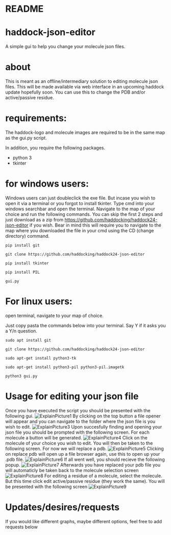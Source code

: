 # README

# haddock-json-editor

A simple gui to help you change your molecule json files.

# about

This is meant as an offline/intermediary solution to editing molecule json files. This will be made available via web interface in an upcoming haddock update hopefully soon. You can use this to change the PDB and/or active/passive residue.

# requirements:

The haddock-logo and molecule images are required to be in the same map as the gui.py script.

In addition, you require the following packages.
- python 3
- tkinter

# for windows users:

Windows users can just doubleclick the exe file. But incase you wish to open it via a terminal or you forgot to install tkinter. Type cmd into your windows searchbar and open the terminal. Navigate to the map of your choice and run the following commands. You can skip the first 2 steps and just download as a zip from https://github.com/haddocking/haddock24-json-editor if you wish. Bear in mind this will require you to navigate to the map where you downloaded the file in your cmd using the CD (change directory) command.


```
pip install git
```

```
git clone https://github.com/haddocking/haddock24-json-editor
```

```
pip install tkinter
```

```
pip install PIL
```

```
gui.py 
```

# For linux users:

open terminal, navigate to your map of choice.

Just copy pasta the commands below into your terminal. Say Y if it asks you a Y/n question.

```
sudo apt install git
```

```
git clone https://github.com/haddocking/haddock24-json-editor
```

```
sudo apt-get install python3-tk
```

```
sudo apt-get install python3-pil python3-pil.imagetk
```

```
python3 gui.py 
```

# Usage for editing your json file

Once you have executed the script you should be presented with the following gui.
![ExplainPicture1](https://user-images.githubusercontent.com/39408360/140933003-5df5a5a4-5993-4975-be4c-c0b7c6e6fcbb.png)
By clicking on the top button a file opener will appear and you can navigate to the folder where the json file is you wish to edit.
![ExplainPicture3](https://user-images.githubusercontent.com/39408360/140933013-0f11fbe0-fdde-4a99-b104-ba2a608f1e2a.png)
Upon succesfully finding and opening your json file you should be prompted with the following screen. For each molecule a button will be generated.
![ExplainPicture4](https://user-images.githubusercontent.com/39408360/140933015-ce99d1d0-719e-44b4-ac12-b22397b6ab09.png)
Click on the molecule of your choice you wish to edit. You will then be taken to the following screen. For now we will replace a pdb.
![ExplainPicture5](https://user-images.githubusercontent.com/39408360/140933017-a761ef3b-1f0c-48d5-9ac1-cc06868cae7a.png)
Clicking on replace pdb will open up a file browser again, use this to open up your .pdb file.
![ExplainPicture6](https://user-images.githubusercontent.com/39408360/140933019-be82f155-9f9d-422b-98ef-0efeb2fb79a1.png)
If all went well, you should recieve the following popup.
![ExplainPicture7](https://user-images.githubusercontent.com/39408360/140933020-7f8663b6-69ea-480b-812e-a4b77203e1a5.png)
Afterwards you have replaced your pdb file you will automaticly be taken back to the molecule selection screen
![ExplainPicture8](https://user-images.githubusercontent.com/39408360/140933022-b582112b-c987-4543-b81d-039174aea3e8.png)
For editing a residue of a molecule, select the molecule. But this time click edit active/passive residue (they work the same).
You will be presented with the following screen
![ExplainPicture9](https://user-images.githubusercontent.com/39408360/140933024-3831f988-009b-4891-b144-3cdcb0aad1a0.png)




# Updates/desires/requests

If you would like different graphs, maybe different options, feel free to add requests below 

